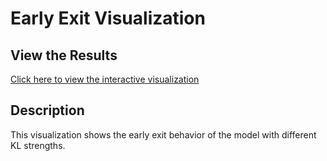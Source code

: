 # Early Exit Visualization

## View the Results
[Click here to view the interactive visualization](https://htmlpreview.github.io/?https://github.com/MeridianResearch/externalization/blob/karthik/tests/unfrozen_teacher_output.html)

## Description
This visualization shows the early exit behavior of the model with different KL strengths.
